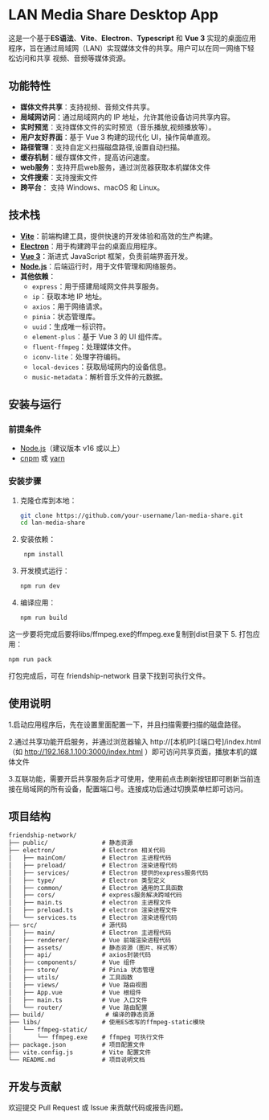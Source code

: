 # LAN Media Share Desktop App

这是一个基于**ES语法**、**Vite**、**Electron**、**Typescript** 和 **Vue 3** 实现的桌面应用程序，旨在通过局域网（LAN）实现媒体文件的共享。用户可以在同一网络下轻松访问和共享 视频、音频等媒体资源。

## 功能特性

- **媒体文件共享**：支持视频、音频文件共享。
- **局域网访问**：通过局域网内的 IP 地址，允许其他设备访问共享内容。
- **实时预览**：支持媒体文件的实时预览（音乐播放,视频播放等）。
- **用户友好界面**：基于 Vue 3 构建的现代化 UI，操作简单直观。
- **路径管理**：支持自定义扫描磁盘路径,设置自动扫描。
- **缓存机制**：缓存媒体文件，提高访问速度。
- **web服务**：支持开启web服务，通过浏览器获取本机媒体文件
- **文件搜索**：支持搜索文件
- **跨平台**： 支持 Windows、macOS 和 Linux。


## 技术栈

- **[Vite](https://vitejs.dev/)**：前端构建工具，提供快速的开发体验和高效的生产构建。
- **[Electron](https://www.electronjs.org/)**：用于构建跨平台的桌面应用程序。
- **[Vue 3](https://vuejs.org/)**：渐进式 JavaScript 框架，负责前端界面开发。
- **[Node.js](https://nodejs.org/)**：后端运行时，用于文件管理和网络服务。
- **其他依赖**：
   - `express`：用于搭建局域网文件共享服务。
   - `ip`：获取本地 IP 地址。
   - `axios`：用于网络请求。
   - `pinia`：状态管理库。
   - `uuid`：生成唯一标识符。
   - `element-plus`：基于 Vue 3 的 UI 组件库。
   - `fluent-ffmpeg`：处理媒体文件。
   - `iconv-lite`：处理字符编码。
   - `local-devices`：获取局域网内的设备信息。
   - `music-metadata`：解析音乐文件的元数据。

## 安装与运行

### 前提条件

- [Node.js](https://nodejs.org/)（建议版本 v16 或以上）
- [cnpm](https://www.cnpmjs.com/) 或 [yarn](https://yarnpkg.com/)

### 安装步骤

1. 克隆仓库到本地：
   ```bash
   git clone https://github.com/your-username/lan-media-share.git
   cd lan-media-share
2. 安装依赖：
   ```bash
    npm install
   ```
3. 开发模式运行：
   ```bash
   npm run dev
   ```
4. 编译应用：
   ```bash
   npm run build
   ```
这一步要将完成后要将libs/ffmpeg.exe的ffmpeg.exe复制到dist目录下
5. 打包应用：
   ```bash
   npm run pack
   ```
打包完成后，可在 friendship-network 目录下找到可执行文件。  

## 使用说明

1.启动应用程序后，先在设置里面配置一下，并且扫描需要扫描的磁盘路径。

2.通过共享功能开启服务，并通过浏览器输入 http://[本机IP]:[端口号]/index.html（如 http://192.168.1.100:3000/index.html ）即可访问共享页面，播放本机的媒体文件

3.互联功能，需要开启共享服务后才可使用，使用前点击刷新按钮即可刷新当前连接在局域网的所有设备，配置端口号。连接成功后通过切换菜单栏即可访问。

## 项目结构
```markdown
friendship-network/
├── public/               # 静态资源
├── electron/             # Electron 相关代码
│   ├── mainCom/          # Electron 主进程代码
│   ├── preload/          # Electron 渲染进程代码
│   ├── services/         # Electron 提供的express服务代码
│   ├── type/             # Electron 类型定义
│   ├── common/           # Electron 通用的工具函数
│   ├── cors/             # express服务解决跨域代码
│   ├── main.ts           # electron 主进程文件
│   ├── preload.ts        # electron 渲染进程文件
│   └── services.ts       # Electron 渲染进程代码
├── src/                  # 源代码
│   ├── main/             # Electron 主进程代码
│   ├── renderer/         # Vue 前端渲染进程代码
│   ├── assets/           # 静态资源（图片、样式等）
│   ├── api/              # axios封装代码
│   ├── components/       # Vue 组件
│   ├── store/            # Pinia 状态管理
│   ├── utils/            # 工具函数
│   ├── views/            # Vue 路由视图
│   ├── App.vue           # Vue 根组件
│   ├── main.ts           # Vue 入口文件
│   └── router/           # Vue 路由配置
├── build/                 # 编译的静态资源
├── libs/                 # 使用ES改写的ffmpeg-static模块
│   └── ffmpeg-static/    
│       └── ffmpeg.exe    # ffmpeg 可执行文件
├── package.json          # 项目配置文件
├── vite.config.js        # Vite 配置文件
└── README.md             # 项目说明文档
```
## 开发与贡献
欢迎提交 Pull Request 或 Issue 来贡献代码或报告问题。

